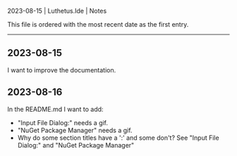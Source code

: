 2023-08-15 | Luthetus.Ide | Notes

This file is ordered with the most recent date as the first entry.

---

## 2023-08-15

I want to improve the documentation.

## 2023-08-16

In the README.md I want to add:
- "Input File Dialog:" needs a gif.
- "NuGet Package Manager" needs a gif.
- Why do some section titles have a ':' and some don't? See "Input File Dialog:" and "NuGet Package Manager"
